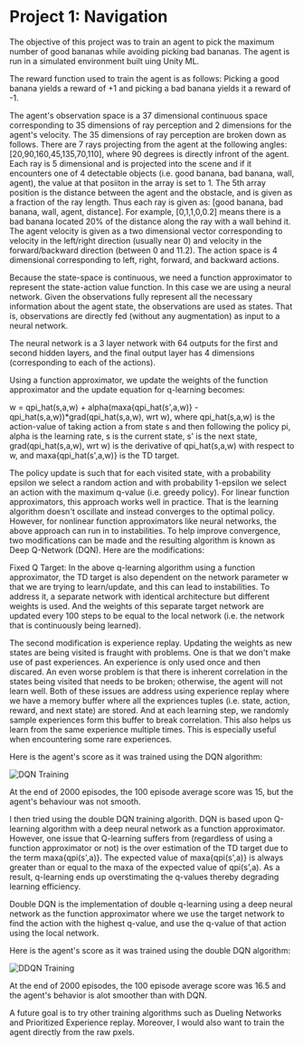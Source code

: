 [//]: # (Image References)

[dqn]: https://user-images.githubusercontent.com/23042512/45259824-d8441780-b38a-11e8-94f9-6391923aa2f7.png "DQN Training"
[ddqn]: https://user-images.githubusercontent.com/23042512/45259828-e5610680-b38a-11e8-9885-75135a438094.png "DDQN Training"


# Project 1: Navigation
The objective of this project was to train an agent to pick the maximum number of good bananas while avoiding picking bad bananas. The agent is run in a simulated environment built uing Unity ML.

The reward function used to train the agent is as follows: Picking a good banana yields a reward of +1 and picking a bad banana yields it a reward of -1.

The agent's observation space is a 37 dimensional continuous space corresponding to 35 dimensions of ray perception and 2 dimensions for the agent's velocity. The 35 dimensions of ray perception are broken down as follows. There are 7 rays projecting from the agent at the following angles: [20,90,160,45,135,70,110], where 90 degrees is directly infront of the agent. Each ray is 5 dimensional and is projected into the scene and if it encounters one of 4 detectable objects (i.e. good banana, bad banana, wall, agent), the value at that posiiton in the array is set to 1. The 5th array position is the distance between the agent and the obstacle, and is given as a fraction of the ray length. Thus each ray is given as: [good banana, bad banana, wall, agent, distance]. For example, [0,1,1,0,0.2] means there is a bad banana located 20% of the distance along the ray with a wall behind it. The agent velocity is given as a two dimensional vector corresponding to velocity in the left/right direction (usually near 0) and velocity in the forward/backward direction (between 0 and 11.2). The action space is 4 dimensional corresponding to left, right, forward, and backward actions.

Because the state-space is continuous, we need a function approximator to represent the state-action value function. In this case we are using a neural network. Given the observations fully represent all the necessary information about the agent state, the observations are used as states. That is, observations are directly fed (without any augmentation) as input to a neural network.

The neural network is a 3 layer network with 64 outputs for the first and second hidden layers, and the final output layer has 4 dimensions (corresponding to each of the actions).

Using a function approximator, we update the weights of the function approximator and the update equation for q-learning becomes:

w = qpi_hat(s,a,w) + alpha(maxa{qpi_hat(s',a,w)} - qpi_hat(s,a,w))*grad(qpi_hat(s,a,w), wrt w), where qpi_hat(s,a,w) is the action-value of taking action a from state s and then following the policy pi, alpha is the learning rate, s is the current state, s' is the next state, grad(qpi_hat(s,a,w), wrt w) is the derivative of qpi_hat(s,a,w) with respect to w, and maxa{qpi_hat(s',a,w)} is the TD target.

The policy update is such that for each visited state, with a probability epsilon we select a random action and with probability 1-epsilon we select an action with the maximum q-value (i.e. greedy policy). For linear function approximators, this approach works well in practice. That is the learning algorithm doesn't oscillate and instead converges to the optimal policy. However, for nonlinear function approximators like neural networks, the above approach can run in to instabilities. To help improve convergence, two modifications can be made and the resulting algorithm is known as Deep Q-Network (DQN). Here are the modifications:

Fixed Q Target: In the above q-learning algorithm using a function approximator, the TD target is also dependent on the network parameter w that we are trying to learn/update, and this can lead to instabilities. To address it, a separate network with identical architecture but different weights is used. And the weights of this separate target network are updated every 100 steps to be equal to the local network (i.e. the network that is continuously being learned).

The second modification is experience replay. Updating the weights as new states are being visited is fraught with problems. One is that we don't make use of past experiences. An experience is only used once and then discared. An even worse problem is that there is inherent correlation in the states being visited that needs to be broken; otherwise, the agent will not learn well. Both of these issues are address using experience replay where we have a memory buffer where all the expriences tuples (i.e. state, action, reward, and next state) are stored. And at each learning step, we randomly sample experiences form this buffer to break correlation. This also helps us learn from the same experience multiple times. This is especially useful when encountering some rare experiences.

Here is the agent's score as it was trained using the DQN algorithm:

![DQN Training][dqn]

At the end of 2000 episodes, the 100 episode average score was 15, but the agent's behaviour was not smooth.

I then tried using the double DQN training algorith. DQN is based upon Q-learning algorithm with a deep neural network as a function approximator. However, one issue that Q-learning suffers from (regardless of using a function approximator or not) is the over estimation of the TD target due to the term maxa{qpi(s',a)}. The expected value of maxa{qpi(s',a)} is always greater than or equal to the maxa of the expected value of qpi(s',a). As a result, q-learning ends up overstimating the q-values thereby degrading learning efficiency.

Double DQN is the implementation of double q-learning using a deep neural network as the function approximator where we use the target network to find the action with the highest q-value, and use the q-value of that action using the local network.

Here is the agent's score as it was trained using the double DQN algorithm:

![DDQN Training][ddqn]

At the end of 2000 episodes, the 100 episode average score was 16.5 and the agent's behavior is alot smoother than with DQN.

A future goal is to try other training algorithms such as Dueling Networks and Prioritized Experience replay. Moreover, I would also want to train the agent directly from the raw pxels.
